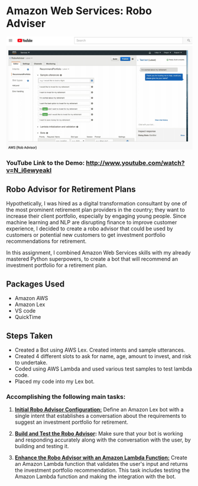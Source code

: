 # Amazon Web Services: Robo Adviser
![AWS ROB ADVISOR](AWS.png) 
### YouTube Link to the Demo: http://www.youtube.com/watch?v=N_i6ewyeakI

## Robo Advisor for Retirement Plans

Hypothetically, I was hired as a digital transformation consultant by one of the most prominent retirement plan providers in the country; they want to increase their client portfolio, especially by engaging young people. Since machine learning and NLP are disrupting finance to improve customer experience, I decided to create a robo advisor that could be used by customers or potential new customers to get investment portfolio recommendations for retirement.

In this assignment, I combined Amazon Web Services skills with my already mastered Python superpowers, to create a bot that will recommend an investment portfolio for a retirement plan. 

## Packages Used

- Amazon AWS
- Amazon Lex
- VS code
- QuickTime 

## Steps Taken

- Created a Bot using AWS Lex. Created intents and sample utterances.
- Created 4 different slots to ask for name, age, amount to invest, and risk to undertake.
- Coded using AWS Lambda and used various test samples to test lambda code.
- Placed my code into my Lex bot.

### Accomplishing the following main tasks:

1. **[Initial Robo Advisor Configuration:](#Initial-Robo-Advisor-Configuration)** Define an Amazon Lex bot with a single intent that establishes a conversation about the requirements to suggest an investment portfolio for retirement.

2. **[Build and Test the Robo Advisor](#Build-and-Test-the-Robo-Advisor):** Make sure that your bot is working and responding accurately along with the conversation with the user, by building and testing it.

3. **[Enhance the Robo Advisor with an Amazon Lambda Function:](#Enhance-the-Robo-Advisor-with-an-Amazon-Lambda-Function)** Create an Amazon Lambda function that validates the user's input and returns the investment portfolio recommendation. This task includes testing the Amazon Lambda function and making the integration with the bot.

